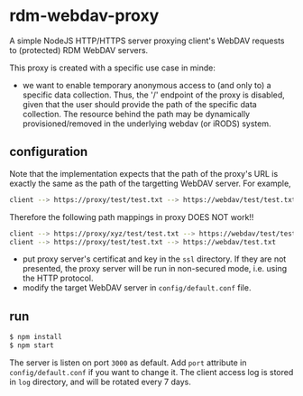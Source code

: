 # rdm-webdav-proxy

A simple NodeJS HTTP/HTTPS server proxying client's WebDAV requests to (protected) RDM WebDAV servers.

This proxy is created with a specific use case in minde:

- we want to enable temporary anonymous access to (and only to) a specific data collection.  Thus, the '/' endpoint of the proxy is disabled, given that the user should provide the path of the specific data collection.  The resource behind the path may be dynamically provisioned/removed in the underlying webdav (or iRODS) system.

## configuration

Note that the implementation expects that the path of the proxy's URL is exactly the same as the path of the targetting WebDAV server.  For example,

```bash
client --> https://proxy/test/test.txt --> https://webdav/test/test.txt
```

Therefore the following path mappings in proxy DOES NOT work!!

```bash
client --> https://proxy/xyz/test/test.txt --> https://webdav/test/tests.txt
client --> https://proxy/test/test.txt --> https://webdav/test.txt
```

- put proxy server's certificat and key in the `ssl` directory.  If they are not presented, the proxy server will be run in non-secured mode, i.e. using the HTTP protocol.
- modify the target WebDAV server in `config/default.conf` file.

## run

```bash
$ npm install
$ npm start
```

The server is listen on port `3000` as default.  Add `port` attribute in `config/default.conf` if you want to change it.  The client access log is stored in `log` directory, and will be rotated every 7 days.
